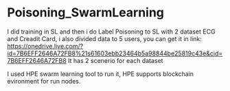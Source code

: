 # Poisoning_SwarmLearning
I did training in SL and then i do Label Poisoning to SL with 2 dataset ECG and Creadit Card, i also divided data to 5 users, you can get it in link: https://onedrive.live.com/?id=7B6EFF2646A72FB8%21s61603ebb23464b5a98844be25819c43e&cid=7B6EFF2646A72FB8
It has 2 scenerio for each dataset

I used HPE swarm learning tool to run it, HPE supports blockchain evironment for run nodes.
